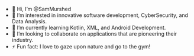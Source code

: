 - 👋 Hi, I’m @SamMurshed
- 👀 I’m interested in innovative software development, CyberSecurity, and Data Analysis.
- 🌱 I’m currently learning Kotlin, XML, and Android Development.
- 💞️ I’m looking to collaborate on applications that are pioneering their industry.
- ⚡ Fun fact: I love to gaze upon nature and go to the gym!
